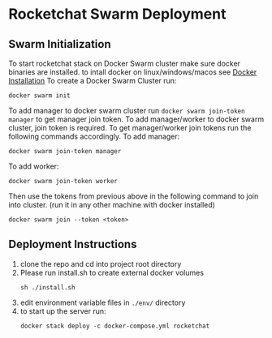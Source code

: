 # Rocketchat Swarm Deployment

## Swarm Initialization

To start rocketchat stack on Docker Swarm cluster make sure docker binaries are installed. to intall docker on linux/windows/macos see [Docker Installation](https://docs.docker.com/engine/install)
To create a Docker Swarm Cluster run:
```
docker swarm init
```
To add manager to docker swarm cluster run 
```docker swarm join-token manager```
to get manager join token.
To add manager/worker to docker swarm cluster, join token is required. To get manager/worker join tokens run the following commands accordingly.
To add manager:
```
docker swarm join-token manager
```
To add worker:
```
docker swarm join-token worker
```
Then use the tokens from previous above in the following command to join into cluster. (run it in any other machine with docker installed)
```
docker swarm join --token <token>
```

## Deployment Instructions

1. clone the repo and cd into project root directory
2. Please run install.sh to create external docker volumes
   ```
   sh ./install.sh
   ```
3. edit environment variable files in `./env/` directory
4. to start up the server run:
   ```
   docker stack deploy -c docker-compose.yml rocketchat
   ```
